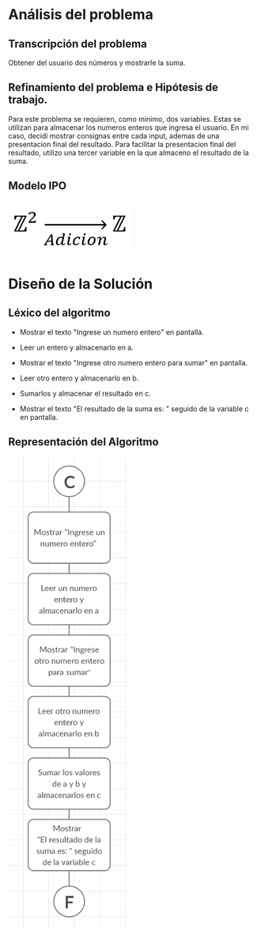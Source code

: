 # Análisis del problema

## Transcripción del problema

Obtener del usuario dos números y mostrarle la suma.

## Refinamiento del problema e Hipótesis de trabajo.

Para este problema se requieren, como minimo, dos variables.
Estas se utilizan para almacenar los numeros enteros que ingresa el usuario. 
En mi caso, decidi mostrar consignas entre cada input, ademas de una presentacion final del resultado.
Para facilitar la presentacion final del resultado, utilizo una tercer variable en la que almaceno el resultado de la suma.

## Modelo IPO

![alt text](https://github.com/Izeq78/AED/blob/Tp1/Images/Tp1/Ipo1.png)

# Diseño de la Solución

## Léxico del algoritmo

- Mostrar el texto "Ingrese un numero entero" en pantalla.

- Leer un entero y almacenarlo en a.

- Mostrar el texto "Ingrese otro numero entero para sumar" en pantalla.

- Leer otro entero y almacenarlo en b.

- Sumarlos y almacenar el resultado en c.

- Mostrar el texto "El resultado de la suma es: " seguido de la variable c en pantalla.


## Representación del Algoritmo

![alt text](https://github.com/Izeq78/AED/blob/Tp1/Images/Tp1/Adicion_RepGraf.png)
